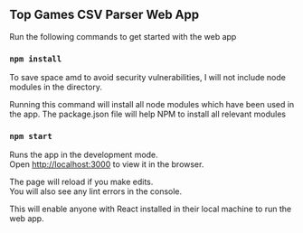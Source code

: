 ## Top Games CSV Parser Web App

Run the following commands to get started with the web app

### `npm install`

To save space amd to avoid security vulnerabilities, I will not include node modules in the directory.

Running this command will install all node modules which have been used in the app. The package.json file 
will help NPM to install all relevant modules

### `npm start`

Runs the app in the development mode.<br>
Open [http://localhost:3000](http://localhost:3000) to view it in the browser.

The page will reload if you make edits.<br>
You will also see any lint errors in the console.

This will enable anyone with React installed in their local machine to run the web app.

